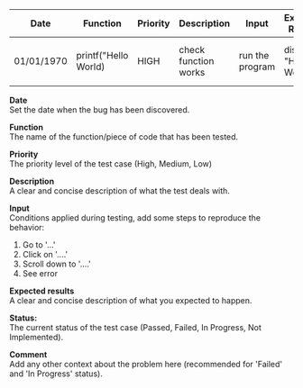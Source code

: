
| Date  | Function                                | Priority | Description                                  | Input     | Expected Results                                                | Status    |Comment                   |
| --- | --------------------------------------- | -------- |------------------------------------------------------------------------------------------ | ------ | --------------------------------- | --------- | ----------------------------------------------------------------------------------------------------------------- |
| 01/01/1970 | printf("Hello World) | HIGH | check function works | run the program | displays "Hello World" | Passed | The function works perfectly |

**Date**<br>
Set the date when the bug has been discovered.

**Function**<br>
The name of the function/piece of code that has been tested.

**Priority**<br>
The priority level of the test case (High, Medium, Low)

**Description** <br>
A clear and concise description of what the test deals with.

**Input**<br>
Conditions applied during testing, add some steps to reproduce the behavior:

1. Go to '...'
2. Click on '....'
3. Scroll down to '....'
4. See error

**Expected results**<br>
A clear and concise description of what you expected to happen.

**Status:**<br> 
The current status of the test case (Passed, Failed, In Progress, Not Implemented).

**Comment**<br>
Add any other context about the problem here (recommended for 'Failed' and 'In Progress' status).